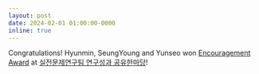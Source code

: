 ```yaml
---
layout: post
date: 2024-02-01 01:00:00-0000
inline: true
---
```


Congratulations! Hyunmin, SeungYoung and Yunseo won <a href="https://www.uos.ac.kr/korColumn/view.do?list_id=about02&seq=568&sort=3&pageIndex=1&searchCnd=&searchWrd=&viewAuth=Y&lpageCount=10&menuid=2000001009005000000">Encouragement Award</a> at <a href="https://conference.hcikorea.org/hcik2024/">실전문제연구팀 연구성과 공유한마당</a>!
